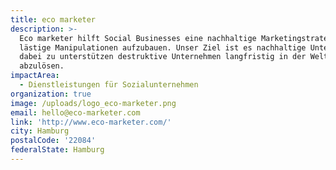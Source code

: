 ```yaml
---
title: eco marketer
description: >-
  Eco marketer hilft Social Businesses eine nachhaltige Marketingstrategie ohne
  lästige Manipulationen aufzubauen. Unser Ziel ist es nachhaltige Unternehmen
  dabei zu unterstützen destruktive Unternehmen langfristig in der Welt
  abzulösen.
impactArea:
  - Dienstleistungen für Sozialunternehmen
organization: true
image: /uploads/logo_eco-marketer.png
email: hello@eco-marketer.com
link: 'http://www.eco-marketer.com/'
city: Hamburg
postalCode: '22084'
federalState: Hamburg
---
```


